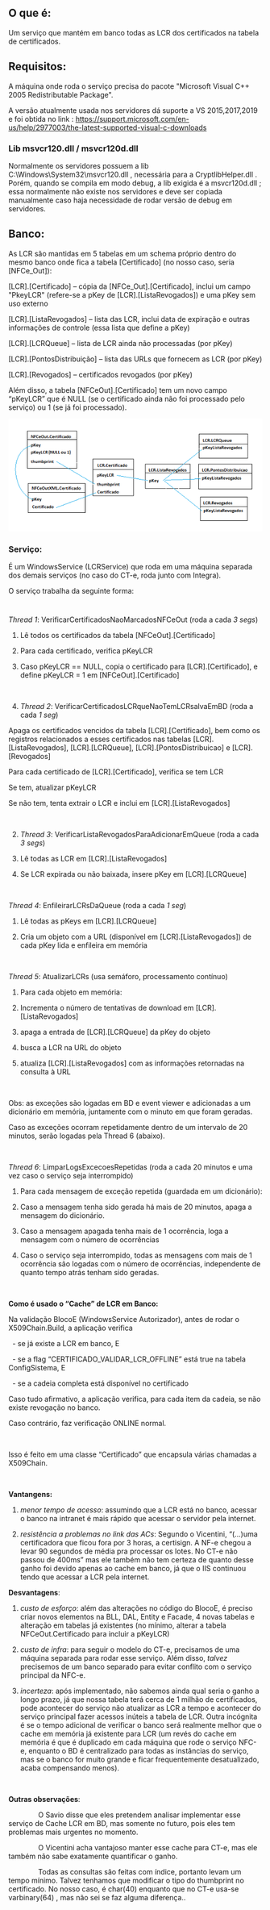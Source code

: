 ## O que é:

Um serviço que mantém em banco todas as LCR dos certificados na tabela de certificados.

## Requisitos:

A máquina onde roda o serviço precisa do pacote "Microsoft Visual C++ 2005 Redistributable Package".

A versão atualmente usada nos servidores dá suporte a VS 2015,2017,2019 e foi obtida no link : https://support.microsoft.com/en-us/help/2977003/the-latest-supported-visual-c-downloads

### Lib msvcr120.dll / msvcr120d.dll

Normalmente os servidores possuem a lib C:\Windows\System32\msvcr120.dll , necessária para a CryptlibHelper.dll . Porém, quando se compila em modo debug, a lib exigida é a msvcr120d.dll ; essa normalmente não existe nos servidores e deve ser copiada manualmente caso haja necessidade de rodar versão de debug em servidores.

## Banco:

As LCR são mantidas em 5 tabelas em um schema próprio dentro do mesmo banco onde fica a tabela [Certificado] (no nosso caso, seria [NFCe_Out]):

[LCR].[Certificado] – cópia da [NFCe_Out].[Certificado], inclui um campo "PkeyLCR" (refere-se a pKey de [LCR].[ListaRevogados]) e uma pKey sem uso externo

[LCR].[ListaRevogados] – lista das LCR, inclui data de expiração e outras informações de controle (essa lista que define a pKey)

[LCR].[LCRQueue] – lista de LCR ainda não processadas (por pKey)

[LCR].[PontosDistribuição] – lista das URLs que fornecem as LCR (por pKey)

[LCR].[Revogados] – certificados revogados  (por pKey)

Além disso, a tabela [NFCeOut].[Certificado] tem um novo campo “pKeyLCR” que é NULL (se o certificado ainda não foi processado pelo serviço) ou 1 (se já foi processado).

![BancosLCRchaves_V2.png](/.attachments/BancosLCRchaves_V2-3712ff2b-73a8-4071-9013-acb9cfc6592e.png)

### Serviço:

É um WindowsService (LCRService) que roda em uma máquina separada dos demais serviços (no caso do CT-e, roda junto com Integra).

O serviço trabalha da seguinte forma:

# 

_Thread 1_: VerificarCertificadosNaoMarcadosNFCeOut (roda a cada _3 segs_)

1) Lê todos os certificados da tabela [NFCeOut].[Certificado]

2) Para cada certificado, verifica pKeyLCR

3) Caso pKeyLCR == NULL, copia o certificado para [LCR].[Certificado], e define pKeyLCR = 1 em [NFCeOut].[Certificado]

&nbsp;

4) _Thread 2_: ​​VerificarCertificadosLCRqueNaoTemLCRsalvaEmBD (roda a cada _1 seg_)

Apaga os certificados vencidos da tabela [LCR].[Certificado], bem como os registros relacionados a esses certificados nas tabelas [LCR].[ListaRevogados], [LCR].[LCRQueue], [LCR].[PontosDistribuicao] e [LCR].[Revogados]​

Para cada certificado de [LCR].[Certificado], verifica se tem LCR

Se tem, atualizar pKeyLCR

Se não tem, tenta extrair o LCR e inclui em [LCR].[ListaRevogados]

&nbsp;

2) _Thread 3_: VerificarListaRevogadosParaAdicionarEmQueue (roda a cada _3 segs_)

1) Lê todas as LCR em [LCR].[ListaRevogados]

2) Se LCR expirada ou não baixada, insere pKey em [LCR].[LCRQueue]

&nbsp;

_Thread 4_: EnfileirarLCRsDaQueue (roda a cada _1 seg_)

1) Lê todas as pKeys em [LCR].[LCRQueue]

2) Cria um objeto com a URL (disponível em [LCR].[ListaRevogados]) de cada pKey lida e enfileira em memória

&nbsp;

_Thread 5_: AtualizarLCRs (usa semáforo, processamento contínuo)

1) Para cada objeto em memória:

2) Incrementa o número de tentativas de download em [LCR].[ListaRevogados]

3) apaga a entrada de [LCR].[LCRQueue] da pKey do objeto

4) busca a LCR na URL do objeto

5) atualiza [LCR].[ListaRevogados] com as informações retornadas na consulta à URL

&nbsp;

Obs: as exceções são logadas em BD e event viewer e adicionadas a um dicionário em memória, juntamente com o minuto em que foram geradas.

Caso as exceções ocorram repetidamente dentro de um intervalo de 20 minutos, serão logadas pela Thread 6 (abaixo).

&nbsp;

_Thread 6_: LimparLogsExcecoesRepetidas (roda a cada 20 minutos e uma vez caso o serviço seja interrompido)

1) Para cada mensagem de exceção repetida (guardada em um dicionário):

2) Caso a mensagem tenha sido gerada há mais de 20 minutos, apaga a mensagem do dicionário.

3) Caso a mensagem apagada tenha mais de 1 ocorrência, loga a mensagem com o número de ocorrências

4) Caso o serviço seja interrompido, todas as mensagens com mais de 1 ocorrência são logadas com o número de ocorrências, independente de quanto tempo atrás tenham sido geradas.

&nbsp;

**Como é usado o “Cache” de LCR em Banco:**

Na validação BlocoE (WindowsService Autorizador), antes de rodar o X509Chain.Build, a aplicação verifica

&nbsp; - se já existe a LCR em banco, E

&nbsp; - se a flag “CERTIFICADO_VALIDAR_LCR_OFFLINE” está true na tabela ConfigSistema, E

&nbsp; - se a cadeia completa está disponível no certificado

Caso tudo afirmativo, a aplicação verifica, para cada item da cadeia, se não existe revogação no banco.

Caso contrário, faz verificação ONLINE normal.

&nbsp; 

Isso é feito em uma classe “Certificado” que encapsula várias chamadas a X509Chain.

&nbsp;  

**Vantangens:**

1) _menor tempo de acesso_: assumindo que a LCR está no banco, acessar o banco na intranet é mais rápido que acessar o servidor pela internet.

2) _resistência a problemas no link das ACs_: Segundo o Vicentini, “(...)uma certificadora que ficou fora por 3 horas, a certisign. A NF-e chegou a levar 90 segundos de média pra processar os lotes. No CT-e não passou de 400ms” mas ele também não tem certeza de quanto desse ganho foi devido apenas ao cache em banco, já que o IIS continuou tendo que acessar a LCR pela internet.

**Desvantagens**:

1) _custo de esforço_: além das alterações no código do BlocoE, é preciso criar novos elementos na BLL, DAL, Entity e Facade, 4 novas tabelas e alteração em tabelas já existentes (no mínimo, alterar a tabela NFCeOut.Certificado para incluir a pKeyLCR)

2) _custo de infra_:  para seguir o modelo do CT-e, precisamos de uma máquina separada para rodar esse serviço. Além disso, _talvez_ precisemos de um banco separado para evitar conflito com o serviço principal da NFC-e.

3) _incerteza_: após implementado, não sabemos ainda qual seria o ganho a longo prazo, já que nossa tabela terá cerca de 1 milhão de certificados, pode acontecer do serviço não atualizar as LCR a tempo e acontecer do serviço principal fazer acessos inúteis a tabela de LCR.  Outra incógnita é se o tempo adicional de verificar o banco será realmente melhor que o cache em memória já existente para LCR (um revés do cache em memória é que é duplicado em cada máquina que rode o serviço NFC-e, enquanto o BD é centralizado para todas as instâncias do serviço, mas se o banco for muito grande e ficar frequentemente desatualizado, acaba compensando menos).

&nbsp; 

**Outras observações**:

&nbsp;&nbsp;&nbsp;&nbsp;&nbsp;&nbsp;&nbsp;&nbsp;&nbsp;&nbsp;&nbsp;&nbsp;&nbsp;&nbsp; O Savio disse que eles pretendem analisar implementar esse serviço de Cache LCR em BD, mas somente no futuro, pois eles tem problemas mais urgentes no momento.

&nbsp;&nbsp;&nbsp;&nbsp;&nbsp;&nbsp;&nbsp;&nbsp;&nbsp;&nbsp;&nbsp;&nbsp;&nbsp;&nbsp; O Vicentini acha vantajoso manter esse cache para CT-e, mas ele também não sabe exatamente quantificar o ganho.

&nbsp;&nbsp;&nbsp;&nbsp;&nbsp;&nbsp;&nbsp;&nbsp;&nbsp;&nbsp;&nbsp;&nbsp;&nbsp;&nbsp; Todas as consultas são feitas com índice, portanto levam um tempo mínimo. Talvez tenhamos que modificar o tipo do thumbprint no certificado. No nosso caso, é char(40) enquanto que no CT-e usa-se varbinary(64) , mas não sei se faz alguma diferença..

